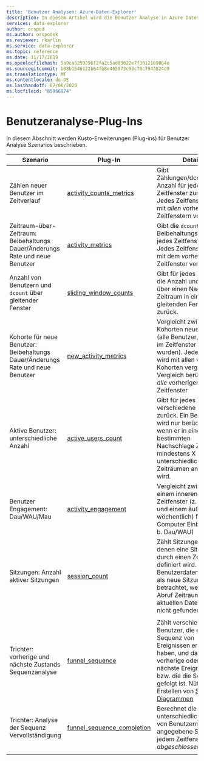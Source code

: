 ```yaml
---
title: 'Benutzer Analysen: Azure-Daten-Explorer'
description: In diesem Artikel wird die Benutzer Analyse in Azure Daten-Explorer beschrieben.
services: data-explorer
author: orspod
ms.author: orspodek
ms.reviewer: rkarlin
ms.service: data-explorer
ms.topic: reference
ms.date: 11/17/2019
ms.openlocfilehash: 5a9ca6259296f2fa2c5ad83622e7f3012169864e
ms.sourcegitcommit: b08b1546122b64fb8e465073c93c78c7943824d9
ms.translationtype: MT
ms.contentlocale: de-DE
ms.lasthandoff: 07/06/2020
ms.locfileid: "85966974"
---
```

# <a name="user-analytics-plugins"></a>Benutzeranalyse-Plug-Ins

In diesem Abschnitt werden Kusto-Erweiterungen (Plug-ins) für Benutzer Analyse Szenarios beschrieben.

|Szenario|Plug-In|Details|Benutzererfahrung|
|--------|------|--------|-------|
| Zählen neuer Benutzer im Zeitverlauf | [activity_counts_metrics](activity-counts-metrics-plugin.md)|Gibt Zählungen/dcounts/neue Anzahl für jedes Zeitfenster zurück. Jedes Zeitfenster wird mit *allen* vorherigen Zeitfenstern verglichen.|Kusto. Explorer: Berichts Katalog|
| Zeitraum-über-Zeitraum: Beibehaltungs Dauer/Änderungs Rate und neue Benutzer | [activity_metrics](activity-metrics-plugin.md)|Gibt die `dcount` Beibehaltungs Dauer für jedes Zeitfenster zurück. Jedes Zeitfenster wird mit dem *vorherigen* Zeitfenster verglichen.|Kusto. Explorer: Berichts Katalog|
| Anzahl von Benutzern und `dcount` über gleitender Fenster | [sliding_window_counts](sliding-window-counts-plugin.md)|Gibt für jedes Zeitfenster die Anzahl und `dcount` über einen Nachschlage Zeitraum in einem gleitenden Fenster zurück.|
| Kohorte für neue Benutzer: Beibehaltungs Dauer/Änderungs Rate und neue Benutzer | [new_activity_metrics](new-activity-metrics-plugin.md)|Vergleicht zwischen den Kohorten neuer Benutzer (alle Benutzer, die zuerst im Zeitfenster angezeigt wurden). Jede Kohorte wird mit allen vorherigen Kohorten verglichen. Vergleich berücksichtigt *alle* vorherigen Zeitfenster|Kusto. Explorer: Berichts Katalog|
|Aktive Benutzer: unterschiedliche Anzahl |[active_users_count](active-users-count-plugin.md)|Gibt für jedes Zeitfenster verschiedene Benutzer zurück. Ein Benutzer wird nur berücksichtigt, wenn er in einem bestimmten Nachschlage Zeitraum in mindestens X unterschiedlichen Zeiträumen angezeigt wird.|
|Benutzer Engagement: Dau/WAU/Mau|[activity_engagement](activity-engagement-plugin.md)|Vergleicht zwischen einem inneren Zeitfenster (z. b. täglich) und einem äußeren (z. b. wöchentlich) für die Computer Einbindung (z. b. Dau/WAU)|Kusto. Explorer: Berichts Katalog|
|Sitzungen: Anzahl aktiver Sitzungen|[session_count](session-count-plugin.md)|Zählt Sitzungen, bei denen eine Sitzung durch einen Zeitraum definiert wird. ein Benutzerdaten Satz wird als neue Sitzung betrachtet, wenn er im Abruf Zeitraum des aktuellen Datensatzes nicht gefunden wurde.|
||||
|Trichter: vorherige und nächste Zustands Sequenzanalyse | [funnel_sequence](funnel-sequence-plugin.md)|Zählt verschiedene Benutzer, die eine Sequenz von Ereignissen erstellt haben, und das vorherige oder das nächste Ereignis, das bzw. die die Sequenz gefolgt ist. Nützlich zum Erstellen von [Sankey-Diagrammen](https://en.wikipedia.org/wiki/Sankey_diagram)||
|Trichter: Analyse der Sequenz Vervollständigung|[funnel_sequence_completion](funnel-sequence-completion-plugin.md)|Berechnet die unterschiedliche Anzahl von Benutzern, die eine angegebene Sequenz in jedem Zeitfenster *abgeschlossen* haben.|
||||